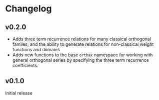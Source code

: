 Changelog
=========

v0.2.0
------
- Adds three term recurrence relations for many classical orthogonal familes, and the ability to generate relations for non-classical
weight functions and domains
- Adds new functions to the base `orthax` namespace for working with general orthogonal series by specifying the three term recurrence
coefficients.

v0.1.0
------
Initial release
